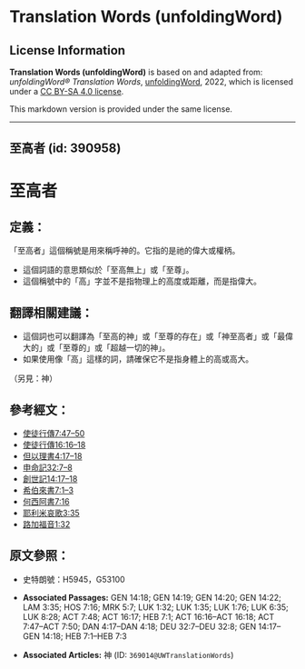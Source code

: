 # Translation Words (unfoldingWord)

## License Information

**Translation Words (unfoldingWord)** is based on and adapted from: _unfoldingWord® Translation Words_, [unfoldingWord](https://unfoldingword.org/utw), 2022, which is licensed under a [CC BY-SA 4.0 license](https://creativecommons.org/licenses/by-sa/4.0/legalcode.en).

This markdown version is provided under the same license.



--------------------------------

## 至高者 (id: 390958)

至高者
===

定義：
---

「至高者」這個稱號是用來稱呼神的。它指的是祂的偉大或權柄。

* 這個詞語的意思類似於「至高無上」或「至尊」。
* 這個稱號中的「高」字並不是指物理上的高度或距離，而是指偉大。

翻譯相關建議：
-------

* 這個詞也可以翻譯為「至高的神」或「至尊的存在」或「神至高者」或「最偉大的」或「至尊的」或「超越一切的神」。
* 如果使用像「高」這樣的詞，請確保它不是指身體上的高或高大。

（另見：神）

參考經文：
-----

* [使徒行傳7:47–50](https://ref.ly/Acts7:47-Acts7:50)
* [使徒行傳16:16–18](https://ref.ly/Acts16:16-Acts16:18)
* [但以理書4:17–18](https://ref.ly/Dan4:17-Dan4:18)
* [申命記32:7–8](https://ref.ly/Deut32:7-Deut32:8)
* [創世記14:17–18](https://ref.ly/Gen14:17-Gen14:18)
* [希伯來書7:1–3](https://ref.ly/Heb7:1-Heb7:3)
* [何西阿書7:16](https://ref.ly/Hos7:16)
* [耶利米哀歌3:35](https://ref.ly/Lam3:35)
* [路加福音1:32](https://ref.ly/Luke1:32)

原文參照：
-----

* 史特朗號：H5945，G53100

* **Associated Passages:** GEN 14:18; GEN 14:19; GEN 14:20; GEN 14:22; LAM 3:35; HOS 7:16; MRK 5:7; LUK 1:32; LUK 1:35; LUK 1:76; LUK 6:35; LUK 8:28; ACT 7:48; ACT 16:17; HEB 7:1; ACT 16:16–ACT 16:18; ACT 7:47–ACT 7:50; DAN 4:17–DAN 4:18; DEU 32:7–DEU 32:8; GEN 14:17–GEN 14:18; HEB 7:1–HEB 7:3
* **Associated Articles:** 神 (ID: `369014@UWTranslationWords`)

